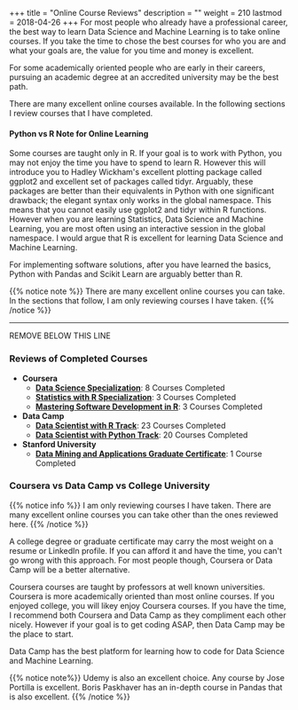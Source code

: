 +++
title = "Online Course Reviews"
description = ""
weight = 210
lastmod = 2018-04-26
+++
For most people who already have a professional career, the best way to learn Data Science and Machine Learning is to take online courses.  If you take the time to chose the best courses for who you are and what your goals are, the value for you time and money is excellent.

For some academically oriented people who are early in their careers, pursuing an academic degree at an accredited university may be the best path.

There are many excellent online courses available.  In the following sections I review courses that I have completed.

#### Python vs R Note for Online Learning

Some courses are taught only in R.  If your goal is to work with Python, you may not enjoy the time you have to spend to learn R.  However this will introduce you to Hadley Wickham's excellent plotting package called ggplot2 and excellent set of packages called tidyr.  Arguably, these packages are better than their equivalents in Python with one significant drawback; the elegant syntax only works in the global namespace.  This means that you cannot easily use ggplot2 and tidyr within R functions.  However when you are learning Statistics, Data Science and Machine Learning, you are most often using an interactive session in the global namespace.  I would argue that R is excellent for learning Data Science and Machine Learning.

For implementing software solutions, after you have learned the basics, Python with Pandas and Scikit Learn are arguably better than R.

{{% notice note %}}
There are many excellent online courses you can take.  In the sections that follow, I am only reviewing courses I have taken.
{{% /notice %}}

***

REMOVE BELOW THIS LINE

### Reviews of Completed Courses

- **Coursera**
  - [**Data Science Specialization**](https://www.coursera.org/specializations/jhu-data-science): 8 Courses Completed
  - [**Statistics with R Specialization**](https://www.coursera.org/specializations/statistics): 3 Courses Completed
  - [**Mastering Software Development in R**](https://www.coursera.org/specializations/r): 3 Courses Completed
- **Data Camp**
  - [**Data Scientist with R Track**](https://www.datacamp.com/tracks/data-scientist-with-r): 23 Courses Completed
  - [**Data Scientist with Python Track**](https://www.datacamp.com/tracks/data-scientist-with-python): 20 Courses Completed
- **Stanford University**
  - [**Data Mining and Applications Graduate Certificate**](https://scpd.stanford.edu/public/category/courseCategoryCertificateProfile.do?method=load&certificateId=1209602): 1 Course Completed

### Coursera vs Data Camp vs College University

{{% notice info %}}
I am only reviewing courses I have taken.  There are many excellent online courses you can take other than the ones reviewed here.
{{% /notice %}}

A college degree or graduate certificate may carry the most weight on a resume or LinkedIn profile.  If you can afford it and have the time, you can't go wrong with this approach.  For most people though, Coursera or Data Camp will be a better alternative.

Coursera courses are taught by professors at well known universities.  Coursera is more academically oriented than most online courses.  If you enjoyed college, you will likey enjoy Coursera courses.  If you have the time, I recommend both Coursera and Data Camp as they compliment each other nicely.  However if your goal is to get coding ASAP, then Data Camp may be the place to start.

Data Camp has the best platform for learning how to code for Data Science and Machine Learning.

{{% notice note%}}
Udemy is also an excellent choice.  Any course by Jose Portilla is excellent.  Boris Paskhaver has an in-depth course in Pandas that is also excellent.
{{% /notice %}}